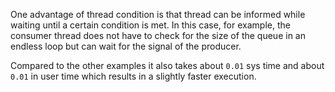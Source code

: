 One advantage of thread condition is that thread can be informed while waiting until a certain condition is met.
In this case, for example, the consumer thread does not have to check for the size of the queue in an endless loop but can wait for the signal
of the producer. 

Compared to the other examples it also takes about `0.01` sys time and about `0.01` in user time which results in a slightly faster execution.
